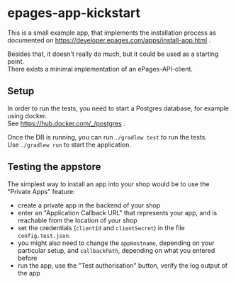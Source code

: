 # epages-app-kickstart

This is a small example app, that implements the installation process as documented on
https://developer.epages.com/apps/install-app.html .

Besides that, it doesn't really do much, but it could be used as a starting point.  
There exists a minimal implementation of an ePages-API-client.

## Setup

In order to run the tests, you need to start a Postgres database, for example
using docker.  
See https://hub.docker.com/_/postgres .

Once the DB is running, you can run `./gradlew test` to run the tests.  
Use `./gradlew run` to start the application.

## Testing the appstore

The simplest way to install an app into your shop would be to use the "Private Apps" feature:
 - create a private app in the backend of your shop
 - enter an "Application Callback URL" that represents your app, and is reachable from the location of your shop
 - set the credentials (`clientId` and `clientSecret`) in the file
`config.test.json`.
 - you might also need to change the `appHostname`, depending on your particular setup, and `callbackPath`, depending on what you entered before
 - run the app, use the "Test authorisation" button, verify the log output of the app
